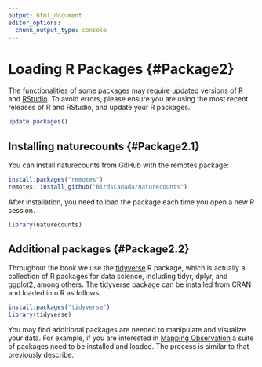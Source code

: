 ```yaml
---
output: html_document
editor_options: 
  chunk_output_type: console
---
```


# Loading R Packages {#Package2}



The functionalities of some packages may require updated versions of [R](https://www.r-project.org/) and [RStudio](https://www.rstudio.com). To avoid errors, please ensure you are using the most recent releases of R and RStudio, and update your R packages.


```r
update.packages()                         
```

## Installing naturecounts {#Package2.1}

You can install naturecounts from GitHub with the remotes package:


```r
install.packages("remotes")
remotes::install_github("BirdsCanada/naturecounts")
```

After installation, you need to load the package each time you open a new R session.


```r
library(naturecounts)
```

## Additional packages {#Package2.2}

Throughout the book we use the [tidyverse](https://www.tidyverse.org/) R package, which is actually a collection of R packages for data science, including tidyr, dplyr, and ggplot2, among others. The tidyverse package can be installed from CRAN and loaded into R as follows:


```r
install.packages("tidyverse") 
library(tidyverse) 
```

You may find additional packages are needed to manipulate and visualize your data. For example, if you are interested in [Mapping Observation](https://birdstudiescanada.github.io/naturecounts/articles/articles/mapping-observations.html) a suite of packages need to be installed and loaded. The process is similar to that previously describe.
